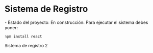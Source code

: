 <h1>Sistema de Registro</h1>
  - Estado del proyecto: En construcción.
  Para ejecutar el sistema debes poner: 

```npm install react```

Sistema de registro 2
